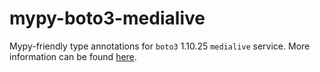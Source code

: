 # mypy-boto3-medialive

Mypy-friendly type annotations for `boto3` 1.10.25 `medialive` service.
More information can be found [here](https://github.com/vemel/mypy_boto3).